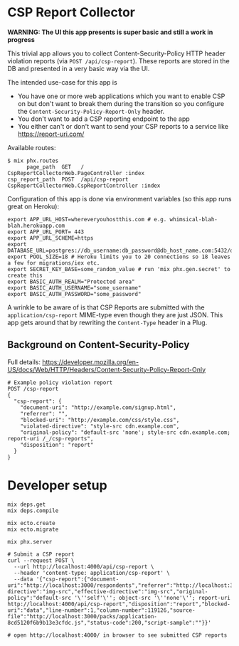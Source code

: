 # CSP Report Collector

**WARNING: The UI this app presents is super basic and still a work in progress**

This trivial app allows you to collect Content-Security-Policy HTTP header
violation reports (via `POST /api/csp-report`). These reports are stored in the
DB and presented in a very basic way via the UI.

The intended use-case for this app is

* You have one or more web applications which you want to enable CSP on but don't want to break them during the transition so you configure the `Content-Security-Policy-Report-Only` header.
* You don't want to add a CSP reporting endpoint to the app
* You either can't or don't want to send your CSP reports to a service like https://report-uri.com/

Available routes:

```
$ mix phx.routes
      page_path  GET   /                CspReportCollectorWeb.PageController :index
csp_report_path  POST  /api/csp-report  CspReportCollectorWeb.CspReportController :index
```

Configuration of this app is done via environment variables (so this app runs great on Heroku):

```
export APP_URL_HOST=whereveryouhostthis.com # e.g. whimsical-blah-blah.herokuapp.com
export APP_URL_PORT= 443
export APP_URL_SCHEME=https
export DATABASE_URL=postgres://db_username:db_password@db_host_name.com:5432/db_name
export POOL_SIZE=18 # Heroku limits you to 20 connections so 18 leaves a few for migrations/iex etc.
export SECRET_KEY_BASE=some_random_value # run 'mix phx.gen.secret' to create this
export BASIC_AUTH_REALM="Protected area"
export BASIC_AUTH_USERNAME="some_username"
export BASIC_AUTH_PASSWORD="some_password"
```

A wrinkle to be aware of is that CSP Reports are submitted with the
`application/csp-report` MIME-type even though they are just JSON. This app
gets around that by rewriting the `Content-Type` header in a Plug.

## Background on Content-Security-Policy

Full details: https://developer.mozilla.org/en-US/docs/Web/HTTP/Headers/Content-Security-Policy-Report-Only

```
# Example policy violation report
POST /csp-report
{
  "csp-report": {
    "document-uri": "http://example.com/signup.html",
    "referrer": "",
    "blocked-uri": "http://example.com/css/style.css",
    "violated-directive": "style-src cdn.example.com",
    "original-policy": "default-src 'none'; style-src cdn.example.com; report-uri /_/csp-reports",
    "disposition": "report"
  }
}
```

# Developer setup


```
mix deps.get
mix deps.compile

mix ecto.create
mix ecto.migrate

mix phx.server

# Submit a CSP report
curl --request POST \
  --url http://localhost:4000/api/csp-report \
  --header 'content-type: application/csp-report' \
  --data '{"csp-report":{"document-uri":"http://localhost:3000/respondents","referrer":"http://localhost:3000/assessments/3/edit","violated-directive":"img-src","effective-directive":"img-src","original-policy":"default-src '\''self'\''; object-src '\''none'\''; report-uri http://localhost:4000/api/csp-report","disposition":"report","blocked-uri":"data","line-number":1,"column-number":119126,"source-file":"http://localhost:3000/packs/application-8cd5120f6b9b13e3cfdc.js","status-code":200,"script-sample":""}}'

# open http://localhost:4000/ in browser to see submitted CSP reports
```
